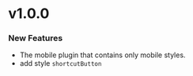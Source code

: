 # v1.0.0

### New Features

 - The mobile plugin that contains only mobile styles. 
 - add style `shortcutButton`
